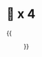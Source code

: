 # 🎂 x 4


<!--more-->
{{<figure src="https://jiangbao-1258001083.cos.ap-shanghai.myqcloud.com/pao4years.jpg" title="四岁，带她度过愉快的假期">}}

